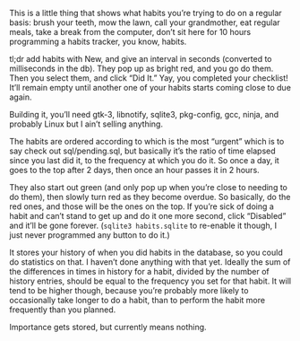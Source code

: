 This is a little thing that shows what habits you’re trying to do on a regular basis: brush your teeth, mow the lawn, call your grandmother, eat regular meals, take a break from the computer, don’t sit here for 10 hours programming a habits tracker, you know, habits.

tl;dr add habits with New, and give an interval in seconds (converted to milliseconds in the db). They pop up as bright red, and you go do them. Then you select them, and click “Did It.” Yay, you completed your checklist! It’ll remain empty until another one of your habits starts coming close to due again.

Building it, you’ll need gtk-3, libnotify, sqlite3, pkg-config, gcc, ninja, and probably Linux but I ain’t selling anything.

The habits are ordered according to which is the most “urgent” which is to say check out sql/pending.sql, but basically it’s the ratio of time elapsed since you last did it, to the frequency at which you do it. So once a day, it goes to the top after 2 days, then once an hour passes it in 2 hours.

They also start out green (and only pop up when you’re close to needing to do them), then slowly turn red as they become overdue. So basically, do the red ones, and those will be the ones on the top. If you’re sick of doing a habit and can’t stand to get up and do it one more second, click “Disabled” and it’ll be gone forever. (`sqlite3 habits.sqlite` to re-enable it though, I just never programmed any button to do it.)

It stores your history of when you did habits in the database, so you could do statistics on that. I haven’t done anything with that yet. Ideally the sum of the differences in times in history for a habit, divided by the number of history entries, should be equal to the frequency you set for that habit. It will tend to be higher though, because you’re probably more likely to occasionally take longer to do a habit, than to perform the habit more frequently than you planned.

 Importance gets stored, but currently means nothing.

